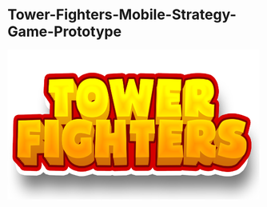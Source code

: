 # Tower-Fighters-Mobile-Strategy-Game-Prototype

<img src="https://github.com/brkhatay/Tower-Fighters-Mobile-Strategy-Game-Prototype/blob/ReadSourse/LOGO.png" alt="Resim Açıklaması" width="900" height="300">
